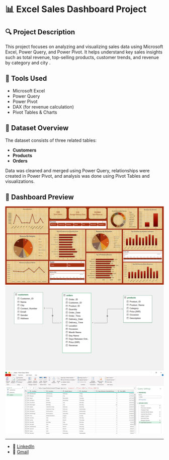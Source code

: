 # 📊 Excel Sales Dashboard Project

## 🔍 Project Description  
This project focuses on analyzing and visualizing sales data using Microsoft Excel, Power Query, and Power Pivot. It helps understand key sales insights such as total revenue, top-selling products, customer trends, and revenue by category and city .

## 🧰 Tools Used  
- Microsoft Excel  
- Power Query  
- Power Pivot  
- DAX (for revenue calculation)  
- Pivot Tables & Charts

## 📁 Dataset Overview  
The dataset consists of three related tables:
- **Customers**
- **Products**
- **Orders**

Data was cleaned and merged using Power Query, relationships were created in Power Pivot, and analysis was done using Pivot Tables and visualizations.

## 📸 Dashboard Preview 
![Dashboard](Images/Dashboard.PNG)
![Data Model](Images/DataModel.PNG)
![Power Query](Images/PowerQuery.PNG)

---  
- 💼 [LinkedIn](https:www.linkedin.com/in/ahmed-abdelmoaty-2b6860357)  
- 📧 [Gmail](aabdelmoaty133@gmail.com)
